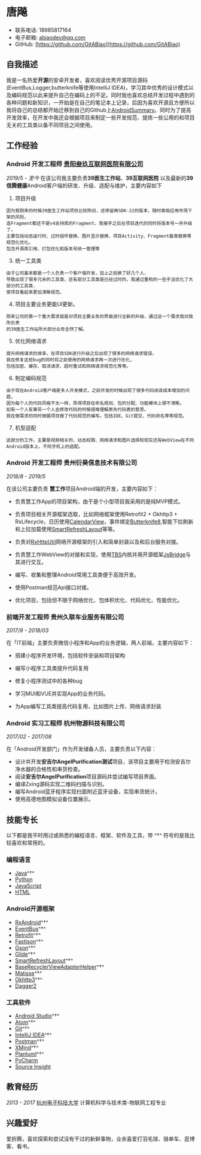# 唐飚
- 联系电话: 18985817164
- 电子邮箱: abiaodev@qq.com
- GitHub:  [https://github.com/GitABiao](https://github.com/GitABiao)


## 自我描述

我是一名热爱**开源**的安卓开发者，喜欢阅读优秀开源项目源码(EventBus,Logger,butterknife等使用IntelliJ IDEA)，学习其中优秀的设计模式以及编码规范以此来提升自己在编码上的不足。同时我也喜欢总结开发过程中遇到的各种问题和新知识，一开始是在自己的笔记本上记录，后因为喜欢开源且方便所以我将自己的总结都开始迁移到自己的Github上[AndroidSummary](https://github.com/GitABiao/AndroidSummary)。同时为了提高开发效率，在开发中我还会根据项目来制定一些开发规范、提炼一些公用的和项目无关的工具类以备不同项目之间使用。


## 工作经验
### **Android 开发工程师** [贵阳叁玖互联网医院有限公司](https://baike.baidu.com/item/%E8%B4%B5%E9%98%B3%E5%8F%81%E7%8E%96%E4%BA%92%E8%81%94%E7%BD%91%E5%8C%BB%E9%99%A2%E6%9C%89%E9%99%90%E5%85%AC%E5%8F%B8/19822560?fr=aladdin)

*2019/5 - 至今*
在该公司我主要负责**39医生工作站**、**39互联网医院** 以及最新的**39信腾健康**Android客户端的研发、升级、适配与维护，主要内容如下
1. 项目升级
  ```
  因为我刚来的时候39医生工作站项目比较陈旧，还停留再SDK-22的版本，随时面临应用市场下架的风险，  
  连Fragment都还不是v4支持库的Fragment，我接手之后在项目迭代的同时将版本号一并升级了，  
  主要包括动态运行时、过时组件替换、图片显示替换、项目Activity、Fragment基类替换等规范化优化。
  包含开源库引用、打包优化和版本号统一管理等
  ```

3. 统一工具类
  ```
  由于公司基本都是一个人负责一个客户端开发，加上之前换了好几个人，  
  导致出现了很多冗余的工具类，还有部分工具类是已经过时的，我通过重构的一些手法优化了大部分的工具类.  
  使项目看起来更加清晰规范。
  ```

4. 项目主要业务更能UI更新。
  ```
  刚来公司的第一个重大需求就是对项目主要业务的界面进行全新的升级，通过这一个需求我对我所负责  
  的39医生工作站所大部分业务全然了解。
  ```
5. 优化网络请求
  ```
  提升网络请求的效率，在项目SDK进行升级之后出现了很多的网络请求错误，  
  我在修复这些bug的同时将之前使用的网络请求再一次进行优化，  
  包括加密、缓存、取消请求、超时重试和网络请求规范化等等。
  ```
6. 制定编码规范
  ```
  由于现在Android客户端是多人开发模式，之前开发的时候出现了很多代码阅读成本增加的问题，  
  因为每个人的代码风格不太一样，弄得项目在命名规则、包的分配、功能模块上很不清晰。  
  如有一个人有事另一个人去修改代码的时候很难理解原先代码表的意思。  
  我在做需求的同时根据项目做了代码规范的编写。包括IDE、Git提交、代码命名等等规范。
  ```
7. 机型适配
  ```
  这部分的工作，主要是视频相关的、动态权限、网络请求和图片选择和现实还有WebView在不同  
  Android版本上，不同手机上的适配。
  ```

### **Android 开发工程师** 贵州衍昊信息技术有限公司

*2018/8 - 2019/5*

在该公司主要负责 **慧工作**项目Android端的开发，主要内容如下：

* 负责慧工作App的项目架构，由于是个小型项目我采用的是纯MVP模式。

* 负责项目相关开源框架选取，比如网络框架使用Retrofit2 + Okhttp3 + RxLifecycle，日历使用[CalendarView](https://github.com/huanghaibin-dev/CalendarView)，事件绑定[Butterknife8](https://github.com/JakeWharton/butterknife),智能下拉刷新和上拉加载使用[SmartRefreshLayout](https://github.com/scwang90/SmartRefreshLayout)等等。

* 负责对[RxHttpUtil](https://github.com/lygttpod/RxHttpUtils)网络开源框架的引入和简单封装以及和后台服务对接。

* 负责慧工作WebView的对接和实现，使用[TBS](https://x5.tencent.com/tbs/index.html)内核并用开源框架[JsBridge](https://github.com/lzyzsd/JsBridge)与其进行交互。

* 编写、收集和整理Android常用工具类便于高效开发。

* 使用Postman规范Api接口对接。

*  优化项目，包括但不限于网络优化、包体积优化、代码优化、性能优化。


### **前端开发工程师** 贵州久联车业服务有限公司

*2017/9 - 2018/03*

在「IT前端」主要负责微信小程序和App的业务逻辑，两人前端，主要内容如下：

* 搭建小程序开发环境，包括软件安装和项目架构

* 编写小程序工具类提升代码复用

* 修复小程序测试中的各种bug

* 学习MUI和VUE并实现App的业务代码。

* 为App编写工具类提高代码复用，比如图片上传、网络请求封装


###  **Android 实习工程师** 杭州物源科技有限公司

*2017/02 - 2017/08*

在「Android开发部门」作为开发储备人员，主要负责以下内容：
* 设计并开发**安吉尔AngelPurification测试**项目，该项目主要用于检测安吉尔净水器的合格性和串货检查。
* 阅读**安吉尔AngelPurification**项目源码并尝试编写项目界面。
* 编译Zxing源码实现二维码扫描与识别。
* 编写Android蓝牙程序实现扫面附近蓝牙设备，实现串货统计。
* 使用高德地图模拟设备位置展示。

## 技能专长

以下都是我平时用过或熟悉的编程语言、框架、软件及工具，带 ^†^ 符号的是我比较喜欢和常用的。

### 编程语言

- [Java](https://www.java.com)^†^
- [Python](https://www.python.org)
- [JavaScript](https://www.javascript.com)
- [HTML](https://www.w3.org/html)


### Android开源框架

- [RxAndroid](https://github.com/ReactiveX/RxAndroid)^†^
- [EventBus](https://github.com/greenrobot/EventBus)^†^
- [Retrofit](https://github.com/square/retrofit)^†^
- [Fastjson](https://github.com/alibaba/fastjson)^†^
- [Gson](https://github.com/google/gson)^†^
- [Glide](https://github.com/bumptech/glide)^†^
- [SmartRefreshLayout](https://github.com/scwang90/SmartRefreshLayout)^†^
- [BaseRecyclerViewAdapterHelper](https://github.com/CymChad/BaseRecyclerViewAdapterHelper)^†^
- [Matisse](https://github.com/zhihu/Matisse)^†^
- [Okhttp3](https://github.com/square/okhttp)^†^
- [Dagger2](https://github.com/google/dagger)

### 工具软件

- [Android Studio](https://developer.android.com/studio/index.html?hl=zh-cn)^†^
- [Atom](https://atom.io)^†^
- [Git](https://git-scm.com)^†^
- [IntelliJ IDEA](https://www.jetbrains.com/idea)^†^
- [Postman](https://www.getpostman.com)^†^
- [XMind](https://www.xmind.cn)^†^
- [Plantuml](https://plantuml.com/zh/)^†^
- [PyCharm](https://www.jetbrains.com/pycharm)
- [Source Insight](https://www.sourceinsight.com/)

## 教育经历

*2013 - 2017* [杭州电子科技大学](http://www.hdu.edu.cn/) 计算机科学与技术类-物联网工程专业


## 兴趣爱好

爱折腾，喜欢探索和尝试没有干过的新鲜事物，业余喜爱打羽毛球、骑单车、逛博客、看书。

